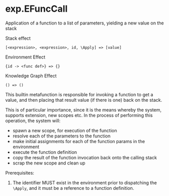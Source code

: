 # exp.EFuncCall

Application of a function to a list of parameters, yielding a new value on the stack

Stack effect

    [<expression>, <expression>, id, \Apply] => [value]

Environment Effect

    {id -> <func def>} => {}

Knowledge Graph Effect

    () => ()

This builtin metafunction is responsible for invoking a function to get a value, and 
then placing that result value (if there is one) back on the stack.

This is of particular importance, since it is the means whereby the system, supports 
extension, new scopes etc.  In the process of performing this operation, the system 
will:

- spawn a new scope, for execution of the function
- resolve each of the parameters to the function
- make initial assignments for each of the function params in the environment
- execute the function definition
- copy the result of the function invocation back onto the calling stack
- scrap the new scope and clean up

Prerequisites:

1. The identifier MUST exist in the environment prior to dispatching the `\Apply`, and 
   it must be a reference to a function definition.
